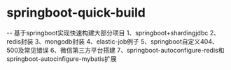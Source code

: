 # springboot-quick-build
--
基于springboot实现快速构建大部分项目 
1、springboot+shardingjdbc 
2、redis封装 3、mongodb封装 4、elastic-job例子 5、springboot自定义404、500及常见错误 6、微信第三方平台搭建 7、springboot-autoconfigure-redis和springboot-autocinfigure-mybatis扩展
